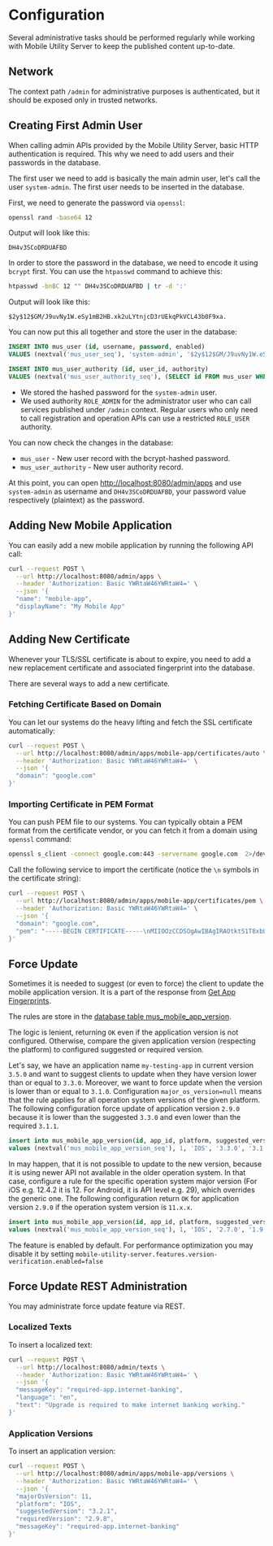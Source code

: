 # Configuration

Several administrative tasks should be performed regularly while working with Mobile Utility Server to keep the published content up-to-date.


## Network

The context path `/admin` for administrative purposes is authenticated, but it should be exposed only in trusted networks.


## Creating First Admin User

When calling admin APIs provided by the Mobile Utility Server, basic HTTP authentication is required.
This why we need to add users and their passwords in the database.

The first user we need to add is basically the main admin user, let's call the user `system-admin`.
The first user needs to be inserted in the database.

First, we need to generate the password via `openssl`:

```sh
openssl rand -base64 12
```

Output will look like this:

```
DH4v3SCoDRDUAFBD
```

In order to store the password in the database, we need to encode it using `bcrypt` first.
You can use the `htpasswd` command to achieve this:

```sh
htpasswd -bnBC 12 "" DH4v3SCoDRDUAFBD | tr -d ':'
```

Output will look like this:

```
$2y$12$GM/J9uvNy1W.eSy1mB2HB.xk2uLYtnjcD3rUEkqPkVCL43b0F9xa.
```

You can now put this all together and store the user in the database:

```sql
INSERT INTO mus_user (id, username, password, enabled)
VALUES (nextval('mus_user_seq'), 'system-admin', '$2y$12$GM/J9uvNy1W.eSy1mB2HB.xk2uLYtnjcD3rUEkqPkVCL43b0F9xa.', true);

INSERT INTO mus_user_authority (id, user_id, authority)
VALUES (nextval('mus_user_authority_seq'), (SELECT id FROM mus_user WHERE username = 'system-admin'), 'ROLE_ADMIN');
```

- We stored the hashed password for the `system-admin` user.
- We used authority `ROLE_ADMIN` for the administrator user who can call services published under `/admin` context.
  Regular users who only need to call registration and operation APIs can use a restricted `ROLE_USER` authority.

You can now check the changes in the database:

- `mus_user` - New user record with the bcrypt-hashed password.
- `mus_user_authority` - New user authority record.

At this point, you can open [http://localhost:8080/admin/apps](http://localhost:8080/admin/apps) and use `system-admin` as username and `DH4v3SCoDRDUAFBD`, your password value respectively (plaintext) as the password.


## Adding New Mobile Application

You can easily add a new mobile application by running the following API call:

```sh
curl --request POST \
  --url http://localhost:8080/admin/apps \
  --header 'Authorization: Basic YWRtaW46YWRtaW4=' \
  --json '{
  "name": "mobile-app",
  "displayName": "My Mobile App"
}'
```

## Adding New Certificate

Whenever your TLS/SSL certificate is about to expire, you need to add a new replacement certificate and associated fingerprint into the database.

There are several ways to add a new certificate.

### Fetching Certificate Based on Domain

You can let our systems do the heavy lifting and fetch the SSL certificate automatically:

```sh
curl --request POST \
  --url http://localhost:8080/admin/apps/mobile-app/certificates/auto \
  --header 'Authorization: Basic YWRtaW46YWRtaW4=' \
  --json '{
  "domain": "google.com"
}'
```

### Importing Certificate in PEM Format

You can push PEM file to our systems. You can typically obtain a PEM format from the certificate vendor, or you can fetch it from a domain using `openssl` command:

```sh
openssl s_client -connect google.com:443 -servername google.com  2>/dev/null </dev/null |  sed -ne '/-BEGIN CERTIFICATE-/,/-END CERTIFICATE-/p'
```

Call the following service to import the certificate (notice the `\n` symbols in the certificate string):

```sh
curl --request POST \
  --url http://localhost:8080/admin/apps/mobile-app/certificates/pem \
  --header 'Authorization: Basic YWRtaW46YWRtaW4=' \
  --json '{
  "domain": "google.com",
  "pem": "-----BEGIN CERTIFICATE-----\nMIIOOzCCDSOgAwIBAgIRAOtktS1T8xbLEmgT/IaWpuEwDQYJKoZIhvcNAQELBQAw\nRjELMAkGA1UEBhMCVVMxIjAgBgNVBAoTGUdvb2dsZSBUcnVzdCBTZXJ2aWNlcyBM\nTEMxEzARBgNVBAMTCkdUUyBDQSAxQzMwHhcNMjMwMjA4MDQzNDMwWhcNMjMwNTAz\nMDQzNDI5WjAXMRUwEwYDVQQDDAwqLmdvb2dsZS5jb20wWTATBgcqhkjOPQIBBggq\nhkjOPQMBBwNCAATt1Q07sURF52V6U8ASJ0JPgIwyErLwD36WUnuHZDU8MCaNtrEO\nyPo9zVlTttTx6lUQQ7fm9PMxKANBXF3C4G8Xo4IMHDCCDBgwDgYDVR0PAQH/BAQD\nAgeAMBMGA1UdJQQMMAoGCCsGAQUFBwMBMAwGA1UdEwEB/wQCMAAwHQYDVR0OBBYE\nFDRGztOLSrVak9gBPXmAgIEk8vQgMB8GA1UdIwQYMBaAFIp0f6+Fze6VzT2c0OJG\nFPNxNR0nMGoGCCsGAQUFBwEBBF4wXDAnBggrBgEFBQcwAYYbaHR0cDovL29jc3Au\ncGtpLmdvb2cvZ3RzMWMzMDEGCCsGAQUFBzAChiVodHRwOi8vcGtpLmdvb2cvcmVw\nby9jZXJ0cy9ndHMxYzMuZGVyMIIJzQYDVR0RBIIJxDCCCcCCDCouZ29vZ2xlLmNv\nbYIWKi5hcHBlbmdpbmUuZ29vZ2xlLmNvbYIJKi5iZG4uZGV2ghUqLm9yaWdpbi10\nZXN0LmJkbi5kZXaCEiouY2xvdWQuZ29vZ2xlLmNvbYIYKi5jcm93ZHNvdXJjZS5n\nb29nbGUuY29tghgqLmRhdGFjb21wdXRlLmdvb2dsZS5jb22CCyouZ29vZ2xlLmNh\nggsqLmdvb2dsZS5jbIIOKi5nb29nbGUuY28uaW6CDiouZ29vZ2xlLmNvLmpwgg4q\nLmdvb2dsZS5jby51a4IPKi5nb29nbGUuY29tLmFygg8qLmdvb2dsZS5jb20uYXWC\nDyouZ29vZ2xlLmNvbS5icoIPKi5nb29nbGUuY29tLmNvgg8qLmdvb2dsZS5jb20u\nbXiCDyouZ29vZ2xlLmNvbS50coIPKi5nb29nbGUuY29tLnZuggsqLmdvb2dsZS5k\nZYILKi5nb29nbGUuZXOCCyouZ29vZ2xlLmZyggsqLmdvb2dsZS5odYILKi5nb29n\nbGUuaXSCCyouZ29vZ2xlLm5sggsqLmdvb2dsZS5wbIILKi5nb29nbGUucHSCEiou\nZ29vZ2xlYWRhcGlzLmNvbYIPKi5nb29nbGVhcGlzLmNughEqLmdvb2dsZXZpZGVv\nLmNvbYIMKi5nc3RhdGljLmNughAqLmdzdGF0aWMtY24uY29tgg9nb29nbGVjbmFw\ncHMuY26CESouZ29vZ2xlY25hcHBzLmNughFnb29nbGVhcHBzLWNuLmNvbYITKi5n\nb29nbGVhcHBzLWNuLmNvbYIMZ2tlY25hcHBzLmNugg4qLmdrZWNuYXBwcy5jboIS\nZ29vZ2xlZG93bmxvYWRzLmNughQqLmdvb2dsZWRvd25sb2Fkcy5jboIQcmVjYXB0\nY2hhLm5ldC5jboISKi5yZWNhcHRjaGEubmV0LmNughByZWNhcHRjaGEtY24ubmV0\nghIqLnJlY2FwdGNoYS1jbi5uZXSCC3dpZGV2aW5lLmNugg0qLndpZGV2aW5lLmNu\nghFhbXBwcm9qZWN0Lm9yZy5jboITKi5hbXBwcm9qZWN0Lm9yZy5jboIRYW1wcHJv\namVjdC5uZXQuY26CEyouYW1wcHJvamVjdC5uZXQuY26CF2dvb2dsZS1hbmFseXRp\nY3MtY24uY29tghkqLmdvb2dsZS1hbmFseXRpY3MtY24uY29tghdnb29nbGVhZHNl\ncnZpY2VzLWNuLmNvbYIZKi5nb29nbGVhZHNlcnZpY2VzLWNuLmNvbYIRZ29vZ2xl\ndmFkcy1jbi5jb22CEyouZ29vZ2xldmFkcy1jbi5jb22CEWdvb2dsZWFwaXMtY24u\nY29tghMqLmdvb2dsZWFwaXMtY24uY29tghVnb29nbGVvcHRpbWl6ZS1jbi5jb22C\nFyouZ29vZ2xlb3B0aW1pemUtY24uY29tghJkb3VibGVjbGljay1jbi5uZXSCFCou\nZG91YmxlY2xpY2stY24ubmV0ghgqLmZscy5kb3VibGVjbGljay1jbi5uZXSCFiou\nZy5kb3VibGVjbGljay1jbi5uZXSCDmRvdWJsZWNsaWNrLmNughAqLmRvdWJsZWNs\naWNrLmNughQqLmZscy5kb3VibGVjbGljay5jboISKi5nLmRvdWJsZWNsaWNrLmNu\nghFkYXJ0c2VhcmNoLWNuLm5ldIITKi5kYXJ0c2VhcmNoLWNuLm5ldIIdZ29vZ2xl\ndHJhdmVsYWRzZXJ2aWNlcy1jbi5jb22CHyouZ29vZ2xldHJhdmVsYWRzZXJ2aWNl\ncy1jbi5jb22CGGdvb2dsZXRhZ3NlcnZpY2VzLWNuLmNvbYIaKi5nb29nbGV0YWdz\nZXJ2aWNlcy1jbi5jb22CF2dvb2dsZXRhZ21hbmFnZXItY24uY29tghkqLmdvb2ds\nZXRhZ21hbmFnZXItY24uY29tghhnb29nbGVzeW5kaWNhdGlvbi1jbi5jb22CGiou\nZ29vZ2xlc3luZGljYXRpb24tY24uY29tgiQqLnNhZmVmcmFtZS5nb29nbGVzeW5k\naWNhdGlvbi1jbi5jb22CFmFwcC1tZWFzdXJlbWVudC1jbi5jb22CGCouYXBwLW1l\nYXN1cmVtZW50LWNuLmNvbYILZ3Z0MS1jbi5jb22CDSouZ3Z0MS1jbi5jb22CC2d2\ndDItY24uY29tgg0qLmd2dDItY24uY29tggsybWRuLWNuLm5ldIINKi4ybWRuLWNu\nLm5ldIIUZ29vZ2xlZmxpZ2h0cy1jbi5uZXSCFiouZ29vZ2xlZmxpZ2h0cy1jbi5u\nZXSCDGFkbW9iLWNuLmNvbYIOKi5hZG1vYi1jbi5jb22CFGdvb2dsZXNhbmRib3gt\nY24uY29tghYqLmdvb2dsZXNhbmRib3gtY24uY29tgh4qLnNhZmVudXAuZ29vZ2xl\nc2FuZGJveC1jbi5jb22CDSouZ3N0YXRpYy5jb22CFCoubWV0cmljLmdzdGF0aWMu\nY29tggoqLmd2dDEuY29tghEqLmdjcGNkbi5ndnQxLmNvbYIKKi5ndnQyLmNvbYIO\nKi5nY3AuZ3Z0Mi5jb22CECoudXJsLmdvb2dsZS5jb22CFioueW91dHViZS1ub2Nv\nb2tpZS5jb22CCyoueXRpbWcuY29tggthbmRyb2lkLmNvbYINKi5hbmRyb2lkLmNv\nbYITKi5mbGFzaC5hbmRyb2lkLmNvbYIEZy5jboIGKi5nLmNuggRnLmNvggYqLmcu\nY2+CBmdvby5nbIIKd3d3Lmdvby5nbIIUZ29vZ2xlLWFuYWx5dGljcy5jb22CFiou\nZ29vZ2xlLWFuYWx5dGljcy5jb22CCmdvb2dsZS5jb22CEmdvb2dsZWNvbW1lcmNl\nLmNvbYIUKi5nb29nbGVjb21tZXJjZS5jb22CCGdncGh0LmNuggoqLmdncGh0LmNu\nggp1cmNoaW4uY29tggwqLnVyY2hpbi5jb22CCHlvdXR1LmJlggt5b3V0dWJlLmNv\nbYINKi55b3V0dWJlLmNvbYIUeW91dHViZWVkdWNhdGlvbi5jb22CFioueW91dHVi\nZWVkdWNhdGlvbi5jb22CD3lvdXR1YmVraWRzLmNvbYIRKi55b3V0dWJla2lkcy5j\nb22CBXl0LmJlggcqLnl0LmJlghphbmRyb2lkLmNsaWVudHMuZ29vZ2xlLmNvbYIb\nZGV2ZWxvcGVyLmFuZHJvaWQuZ29vZ2xlLmNughxkZXZlbG9wZXJzLmFuZHJvaWQu\nZ29vZ2xlLmNughhzb3VyY2UuYW5kcm9pZC5nb29nbGUuY24wIQYDVR0gBBowGDAI\nBgZngQwBAgEwDAYKKwYBBAHWeQIFAzA8BgNVHR8ENTAzMDGgL6AthitodHRwOi8v\nY3Jscy5wa2kuZ29vZy9ndHMxYzMvZlZKeGJWLUt0bWsuY3JsMIIBAwYKKwYBBAHW\neQIEAgSB9ASB8QDvAHUA6D7Q2j71BjUy51covIlryQPTy9ERa+zraeF3fW0GvW4A\nAAGGL4TTZQAABAMARjBEAiBswmmK4qfRedFn3UOA/0R2GB0QDLT1Q3fQxshN0EQU\nMQIgZp8jeEdbzesoPEAauUhycH4tisuH5jxYbBIVV/bzZ1MAdgCzc3cH4YRQ+GOG\n1gWp3BEJSnktsWcMC4fc8AMOeTalmgAAAYYvhNN6AAAEAwBHMEUCIAS3+QtyIe7e\nqJ3MaZ06WKSOiP5oL6q0JYTH11C60kakAiEA38nXUV9Irb6fmWN2fQlLA4DUMNsO\nvRugCpNY6+H+dwMwDQYJKoZIhvcNAQELBQADggEBAKSUlwf6bi/1PYLTpTmW7F8v\nk+vp2SO1rbhgCYeoz9nfZbmfROGRYw2mmlC9anePCTQFbNkbiozeHs/cUBI4pm6D\nZy8aMDhh7ZbOA0/4ZoHXoAq/WElI8vz1g/uZ5DII8MPsSxwwe0eU8jKPzBN5mN0g\n0ObRYnTFK3odJsj5A7AX/29RaeYOX0gSWv/KeK2Z8ov3UQSBAEqbkDkznsP75n7H\nfl04q0D/QxxG+wKsf+ZsTb6ILBvcDQcnAjvjfQl+AVeCBnZTtwn0vLsgYzniBoRk\nwCItyBscNhKgLc7C8Ho1RLa/lfeW8lOGQN5ONUEuW2v6P5d9w2rLGYgSeDAIcsw=\n-----END CERTIFICATE-----"
}'
```


## Force Update

Sometimes it is needed to suggest (or even to force) the client to update the mobile application version.
It is a part of the response from [Get App Fingerprints](./Public-REST-API.md#get-app-fingerprints).

The rules are store in the [database table mus_mobile_app_version](./Database-Structure.md#mobile-application-version).

The logic is lenient, returning `OK` even if the application version is not configured.
Otherwise, compare the given application version (respecting the platform) to configured suggested or required version.

Let's say, we have an application name `my-testing-app` in current version `3.5.0` and want to suggest clients to update when they have version lower than or equal to `3.3.0`.
Moreover, we want to force update when the version is lower than or equal to `3.1.0`.
Configuration `major_os_version=null` means that the rule applies for all operation system versions of the given platform.
The following configuration force update of application version `2.9.0` because it is lower than the suggested `3.3.0` and even lower than the required `3.1.1`.    

```sql
insert into mus_mobile_app_version(id, app_id, platform, suggested_version, required_version, major_os_version, message_key)
values (nextval('mus_mobile_app_version_seq'), 1, 'IOS', '3.3.0', '3.1.0', null, 'my-testing-app.message-key');
```

In may happen, that it is not possible to update to the new version, because it is using newer API not available in the older operation system.
In that case, configure a rule for the specific operation system major version (For iOS e.g. 12.4.2 it is 12. For Android, it is API level e.g. 29), which overrides the generic one.
The following configuration return `OK` for application version `2.9.0` if the operation system version is `11.x.x`.

```sql
insert into mus_mobile_app_version(id, app_id, platform, suggested_version, required_version, major_os_version, message_key)
values (nextval('mus_mobile_app_version_seq'), 1, 'IOS', '2.7.0', '1.9.0', 11, 'my-testing-app.message-key');
```

The feature is enabled by default.
For performance optimization you may disable it by setting `mobile-utility-server.features.version-verification.enabled=false`


## Force Update REST Administration

You may administrate force update feature via REST.


### Localized Texts

To insert a localized text:

```sh
curl --request POST \
  --url http://localhost:8080/admin/texts \
  --header 'Authorization: Basic YWRtaW46YWRtaW4=' \
  --json '{
  "messageKey": "required-app.internet-banking",
  "language": "en",
  "text": "Upgrade is required to make internet banking working."
}'
```


### Application Versions

To insert an application version:

```sh
curl --request POST \
  --url http://localhost:8080/admin/apps/mobile-app/versions \
  --header 'Authorization: Basic YWRtaW46YWRtaW4=' \
  --json '{
  "majorOsVersion": 11,
  "platform": "IOS",
  "suggestedVersion": "3.2.1",
  "requiredVersion": "2.9.8",
  "messageKey": "required-app.internet-banking"
}'
```
